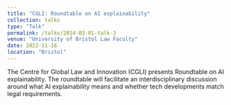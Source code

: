 ```yaml
---
title: "CGLI: Roundtable on AI explainability"
collection: talks
type: "Talk"
permalink: /talks/2014-03-01-talk-3
venue: "University of Bristol Law Faculty"
date: 2022-11-16
location: "Bristol"
---
```


The Centre for Global Law and Innovation (CGLI) presents Roundtable on AI explainability. The roundtable will facilitate an interdisciplinary discussion around what AI explainability means and whether tech developments match legal requirements. 
